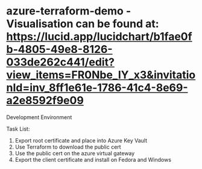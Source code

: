 # azure-terraform-demo - Visualisation can be found at: https://lucid.app/lucidchart/b1fae0fb-4805-49e8-8126-033de262c441/edit?view_items=FR0Nbe_IY_x3&invitationId=inv_8ff1e61e-1786-41c4-8e69-a2e8592f9e09

Development Environment

Task List: 
1. Export root certificate and place into Azure Key Vault
2. Use Terraform to download the public cert 
3. Use the public cert on the azure virtual gateway
4. Export the client certificate and install on Fedora and Windows 


